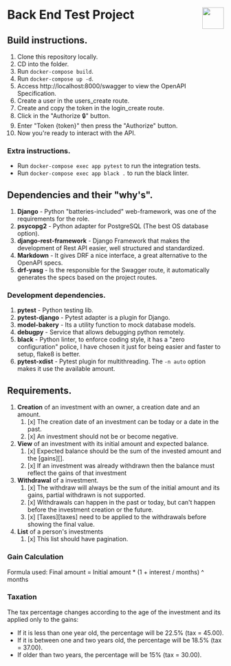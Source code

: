 # Back End Test Project <img src="https://coderockr.com/assets/images/coderockr.svg" align="right" height="50px" />

## Build instructions.

1. Clone this repository locally.
2. CD into the folder.
3. Run `docker-compose build`.
4. Run `docker-compose up -d`.
5. Access http://localhost:8000/swagger to view the OpenAPI Specification.
6. Create a user in the users_create route.
7. Create and copy the token in the login_create route.
8. Click in the "Authorize 🔒" button.
9. Enter "Token {token}" then press the "Authorize" button.
10. Now you're ready to interact with the API.

### Extra instructions.

* Run `docker-compose exec app pytest` to run the integration tests.
* Run `docker-compose exec app black .` to run the black linter.

## Dependencies and their "why's".

1. **Django** - Python "batteries-included" web-framework, was one of the requirements for the role.
2. **psycopg2** - Python adapter for PostgreSQL (The best OS database option).
3. **django-rest-framework** - Django Framework that makes the development of Rest API easier, well structured and standardized.
4. **Markdown** - It gives DRF a nice interface, a great alternative to the OpenAPI specs.
5. **drf-yasg** - Is the responsible for the Swagger route, it automatically generates the specs based on the project routes.

### Development dependencies.

1. **pytest** - Python testing lib.
2. **pytest-django** - Pytest adapter is a plugin for Django.
3. **model-bakery** - Its a utility function to mock database models.
4. **debugpy** - Service that allows debugging python remotely.
5. **black** - Python linter, to enforce coding style, it has a "zero configuration" police, I have chosen it just for being easier and faster to setup, flake8 is better.
6. **pytest-xdist** - Pytest plugin for multithreading. The `-n auto` option makes it use the available amount.

## Requirements.

1. __Creation__ of an investment with an owner, a creation date and an amount.
    1. [x] The creation date of an investment can be today or a date in the past.
    2. [x] An investment should not be or become negative.
2. __View__ of an investment with its initial amount and expected balance.
    1. [x] Expected balance should be the sum of the invested amount and the [gains][].
    2. [x] If an investment was already withdrawn then the balance must reflect the gains of that investment
3. __Withdrawal__ of a investment.
    1. [x] The withdraw will always be the sum of the initial amount and its gains,
       partial withdrawn is not supported.
    2. [x] Withdrawals can happen in the past or today, but can't happen before the investment creation or the future.
    3. [x] [Taxes][taxes] need to be applied to the withdrawals before showing the final value.
4. __List__ of a person's investments
    1. [x] This list should have pagination.

### Gain Calculation

Formula used: Final amount = Initial amount * (1 + interest / months) ^ months

### Taxation

The tax percentage changes according to the age of the investment and its applied only to the gains:
* If it is less than one year old, the percentage will be 22.5% (tax = 45.00).
* If it is between one and two years old, the percentage will be 18.5% (tax = 37.00).
* If older than two years, the percentage will be 15% (tax = 30.00).
